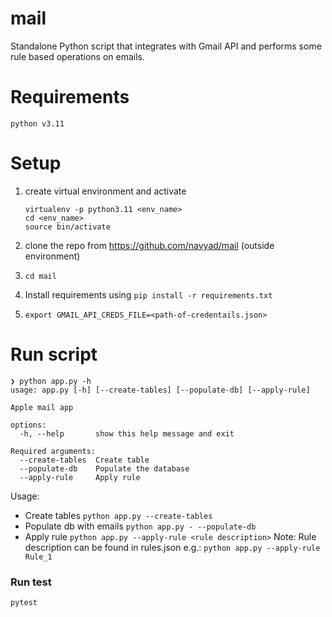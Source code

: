 # mail
Standalone Python script that integrates with Gmail API and performs some rule based operations on emails.

# Requirements
```python v3.11```

# Setup
1. create virtual environment and activate
    ```
    virtualenv -p python3.11 <env_name>
    cd <env_name>
    source bin/activate
    ```

2. clone the repo from https://github.com/navyad/mail (outside environment)
3. ```cd mail```
4. Install requirements using ```pip install -r requirements.txt```
5. ```export GMAIL_API_CREDS_FILE=<path-of-credentails.json>```

# Run script
```
❯ python app.py -h
usage: app.py [-h] [--create-tables] [--populate-db] [--apply-rule]

Apple mail app

options:
  -h, --help       show this help message and exit

Required arguments:
  --create-tables  Create table
  --populate-db    Populate the database
  --apply-rule     Apply rule

```

Usage:
* Create tables
```python app.py --create-tables```
* Populate db with emails
```python app.py - --populate-db```
* Apply rule
```python app.py --apply-rule <rule description>```
Note: Rule description can be found in rules.json 
  e.g.:
  ```python app.py --apply-rule  Rule_1```


### Run test
```pytest```